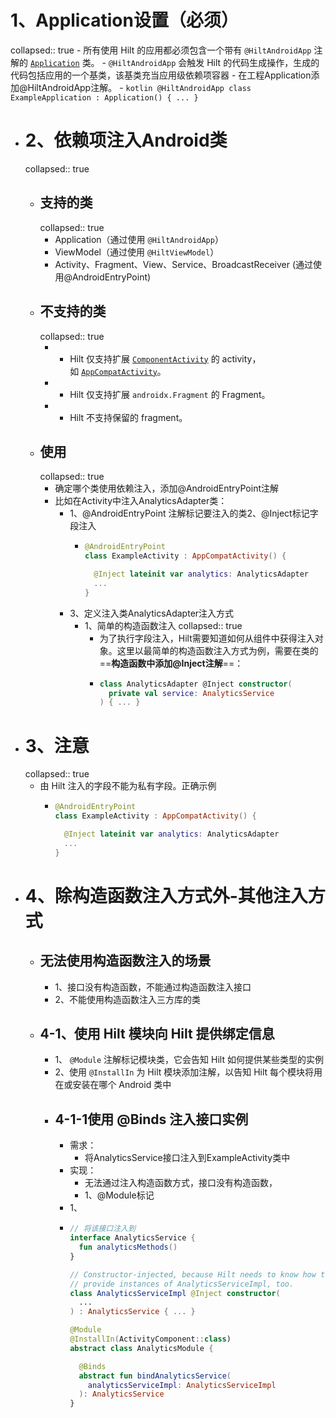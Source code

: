 # 1、Application设置（必须）
collapsed:: true
	- 所有使用 Hilt 的应用都必须包含一个带有 `@HiltAndroidApp` 注解的 [`Application`](https://developer.android.com/reference/android/app/Application?hl=zh-cn) 类。
	- `@HiltAndroidApp` 会触发 Hilt 的代码生成操作，生成的代码包括应用的一个基类，该基类充当应用级依赖项容器
	- 在工程Application添加@HiltAndroidApp注解。
		- ```kotlin
		  @HiltAndroidApp
		  class ExampleApplication : Application() { ... }
		  ```
- # 2、依赖项注入Android类
  collapsed:: true
	- ## 支持的类
	  collapsed:: true
		- Application（通过使用 `@HiltAndroidApp`）
		- ViewModel（通过使用 `@HiltViewModel`）
		- Activity、Fragment、View、Service、BroadcastReceiver (通过使用@AndroidEntryPoint)
	- ## 不支持的类
	  collapsed:: true
		- - Hilt 仅支持扩展 [`ComponentActivity`](https://developer.android.com/reference/kotlin/androidx/activity/ComponentActivity?hl=zh-cn) 的 activity，如 [`AppCompatActivity`](https://developer.android.com/reference/kotlin/androidx/appcompat/app/AppCompatActivity?hl=zh-cn)。
		- - Hilt 仅支持扩展 `androidx.Fragment` 的 Fragment。
		- - Hilt 不支持保留的 fragment。
	- ## 使用
	  collapsed:: true
		- 确定哪个类使用依赖注入，添加@AndroidEntryPoint注解
		- 比如在Activity中注入AnalyticsAdapter类：
			- 1、@AndroidEntryPoint 注解标记要注入的类2、@Inject标记字段注入
				- ```kotlin
				  @AndroidEntryPoint
				  class ExampleActivity : AppCompatActivity() {
				  
				    @Inject lateinit var analytics: AnalyticsAdapter
				    ...
				  }
				  ```
			- 3、定义注入类AnalyticsAdapter注入方式
				- 1、简单的构造函数注入
				  collapsed:: true
					- 为了执行字段注入，Hilt需要知道如何从组件中获得注入对象。这里以最简单的构造函数注入方式为例，需要在类的==**构造函数中添加@Inject注解**==：
					- ```kotlin
					  class AnalyticsAdapter @Inject constructor(
					    private val service: AnalyticsService
					  ) { ... }
					  ```
- # 3、注意
  collapsed:: true
	- 由 Hilt 注入的字段不能为私有字段。正确示例
		- ```kotlin
		  @AndroidEntryPoint
		  class ExampleActivity : AppCompatActivity() {
		  
		    @Inject lateinit var analytics: AnalyticsAdapter
		    ...
		  }
		  ```
- # 4、除构造函数注入方式外-其他注入方式
	- ## 无法使用构造函数注入的场景
		- 1、接口没有构造函数，不能通过构造函数注入接口
		- 2、不能使用构造函数注入三方库的类
	- ## 4-1、使用 Hilt 模块向 Hilt 提供绑定信息
		- 1、 `@Module` 注解标记模块类，它会告知 Hilt 如何提供某些类型的实例
		- 2、使用 `@InstallIn` 为 Hilt 模块添加注解，以告知 Hilt 每个模块将用在或安装在哪个 Android 类中
		- ##  4-1-1使用 @Binds 注入接口实例
			- 需求：
				- 将AnalyticsService接口注入到ExampleActivity类中
			- 实现：
				- 无法通过注入构造函数方式，接口没有构造函数，
				- 1、@Module标记
			- 1、
			- ```kotlin
			  // 将该接口注入到
			  interface AnalyticsService {
			    fun analyticsMethods()
			  }
			  
			  // Constructor-injected, because Hilt needs to know how to
			  // provide instances of AnalyticsServiceImpl, too.
			  class AnalyticsServiceImpl @Inject constructor(
			    ...
			  ) : AnalyticsService { ... }
			  
			  @Module
			  @InstallIn(ActivityComponent::class)
			  abstract class AnalyticsModule {
			  
			    @Binds
			    abstract fun bindAnalyticsService(
			      analyticsServiceImpl: AnalyticsServiceImpl
			    ): AnalyticsService
			  }
			  ```